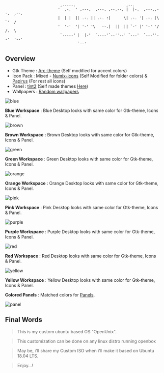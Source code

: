                              ,-----.                       ,--.                       
                            '  .-.  ' ,---.  ,---. ,--,--, |  |-.  ,---.,--.  ,--.    
                            |  | |  || .-. || .-. :|      \| .-. '| .-. |\  `'  /     
                            '  '-'  '| '-' '\   --.|  ||  || `-' |' '-' '/  /.  \     
                             `-----' |  |-'  `----'`--''--' `---'  `---''--'  '--'    
                                     `--'                                             


## Overview
- Gtk Theme : [Arc-theme](https://github.com/horst3180/arc-theme) (Self modified for accent colors)
- Icon Pack : Mixed - [Numix-icons](https://github.com/numixproject/numix-icon-theme) (Self Modified for folder colors) & [Papirus](https://github.com/PapirusDevelopmentTeam/papirus-icon-theme) (For rest all icons)
- Panel : [tint2](https://github.com/semplice/tint2) (Self made themes [Here](https://github.com/adi1090x/my_dotfiles/tree/master/.config/tint2))
- Wallpapers : [Random wallpapers](https://www.deviantart.com/morelikethis/collections/196651693)


![blue](https://raw.githubusercontent.com/adi1090x/my_dotfiles/master/previews/openbox/blue.png) <br />

**Blue Workspace** : Blue Desktop looks with same color for Gtk-theme, Icons & Panel.

![brown](https://raw.githubusercontent.com/adi1090x/my_dotfiles/master/previews/openbox/brown.png) <br />

**Brown Workspace** : Brown Desktop looks with same color for Gtk-theme, Icons & Panel.

![green](https://raw.githubusercontent.com/adi1090x/my_dotfiles/master/previews/openbox/green.png) <br />

**Green Workspace** : Green Desktop looks with same color for Gtk-theme, Icons & Panel.

![orange](https://raw.githubusercontent.com/adi1090x/my_dotfiles/master/previews/openbox/orange.png) <br />

**Orange Workspace** : Orange Desktop looks with same color for Gtk-theme, Icons & Panel.

![pink](https://raw.githubusercontent.com/adi1090x/my_dotfiles/master/previews/openbox/pink.png) <br />

**Pink Workspace** : Pink Desktop looks with same color for Gtk-theme, Icons & Panel.

![purple](https://raw.githubusercontent.com/adi1090x/my_dotfiles/master/previews/openbox/purple.png) <br />

**Purple Workspace** : Purple Desktop looks with same color for Gtk-theme, Icons & Panel.

![red](https://raw.githubusercontent.com/adi1090x/my_dotfiles/master/previews/openbox/red.png) <br />

**Red Workspace** : Red Desktop looks with same color for Gtk-theme, Icons & Panel.

![yellow](https://raw.githubusercontent.com/adi1090x/my_dotfiles/master/previews/openbox/yellow.png) <br />

**Yellow Workspace** : Yellow Desktop looks with same color for Gtk-theme, Icons & Panel.

**Colored Panels** : Matched colors for [Panels](https://github.com/adi1090x/my_dotfiles/tree/master/.config/tint2).

![panel](https://raw.githubusercontent.com/adi1090x/my_dotfiles/master/previews/openbox/panel.png) <br />


## Final Words

> This is my custom ubuntu based OS "OpenUnix".

> This customization can be done on any linux distro running openbox

> May be, i'll share my Custom ISO when i'll make it based on Ubuntu 18.04 LTS.

> Enjoy...!
